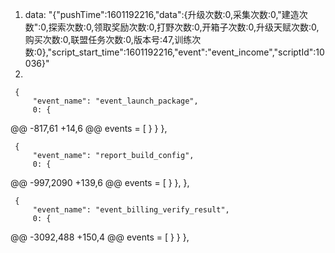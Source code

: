 1. data: "{"pushTime":1601192216,"data":{升级次数:0,采集次数:0,"建造次数":0,探索次数:0,领取奖励次数:0,打野次数:0,开箱子次数:0,升级天赋次数:0,购买次数:0,联盟任务次数:0,版本号:47,训练次数:0},"script_start_time":1601192216,"event":"event_income","scriptId":10036}"
2. 





     {
         "event_name": "event_launch_package",
         0: {
@@ -817,61 +14,6 @@ events = [
             }
         }
     },





     {
         "event_name": "report_build_config",
         0: {
@@ -997,2090 +139,6 @@ events = [
             }
         },
     },

     {
         "event_name": "event_billing_verify_result",
         0: {
@@ -3092,488 +150,4 @@ events = [
             }
         }
     },